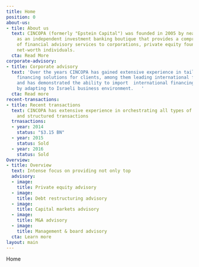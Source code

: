 ```yaml
---
title: Home
position: 0
about-us:
- tile: About us
  text: CINCOPA (formerly "Epstein Capital") was founded in 2005 by near Nir Epstein
    as an independent investment banking boutique that provides a comprehensive suite
    of financial advisory services to corporations, private equity founds and high
    net-worth individuals.
  cta: Read More
corporate-advisory:
- title: Corporate advisory
  text: 'Over the years CINCOPA has gained extensive experience in tailoring creative
    financing solutions for clients, among them leading international financials sponsors,
    and has demonstrated the ability to import  international financing solutions
    by adapting to Israeli business environment.   '
  cta: Read more
recent-transactions:
- title: Recent transactions
  text: CINCOPA has extensive experience in orchestrating all types of M&A financials
    and structured transactions
  trnasactions:
  - year: 2014
    status: "$3.15 BN"
  - year: 2015
    status: Sold
  - year: 2016
    status: Sold
Overview:
- title: Overview
  text: Intense focus on providing not only top
  advisory:
  - image: 
    title: Private equity advisory
  - image: 
    title: Debt restructuring advisory
  - image: 
    title: Capital markets advisory
  - image: 
    title: M&A advisory
  - image: 
    title: Management & board advisory
  cta: Learn more
layout: main
---
```


Home